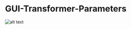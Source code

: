 # GUI-Transformer-Parameters
![alt text](https://github.com/tariniprasadsahu/GUI-Transformer-Parameters/blob/main/image.jpg?raw=true)
